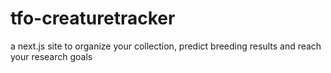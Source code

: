 # tfo-creaturetracker
a next.js site to organize your collection, predict breeding results and reach your research goals
